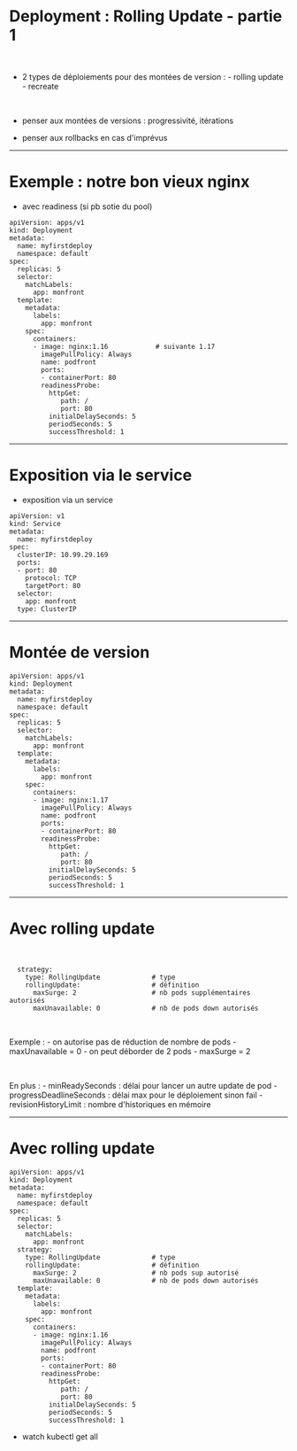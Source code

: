 # Deployment : Rolling Update - partie 1


<br>

* 2 types de déploiements pour des montées de version :
		- rolling update
        - recreate


<br>

* penser aux montées de versions : progressivité, itérations


* penser aux rollbacks en cas d'imprévus


------------------------------------------------------------------------

# Exemple : notre bon vieux nginx

* avec readiness (si pb sotie du pool)

```
apiVersion: apps/v1
kind: Deployment
metadata:
  name: myfirstdeploy
  namespace: default
spec:
  replicas: 5
  selector:
    matchLabels:
      app: monfront
  template:
    metadata:
      labels:
        app: monfront
    spec:
      containers:
      - image: nginx:1.16			 # suivante 1.17
        imagePullPolicy: Always
        name: podfront
        ports:
        - containerPort: 80
        readinessProbe:
          httpGet:
             path: /
             port: 80
          initialDelaySeconds: 5
          periodSeconds: 5
          successThreshold: 1
```

------------------------------------------------------------------------

# Exposition via le service

* exposition via un service

```
apiVersion: v1
kind: Service
metadata:
  name: myfirstdeploy
spec:
  clusterIP: 10.99.29.169
  ports:
  - port: 80
    protocol: TCP
    targetPort: 80
  selector:
    app: monfront
  type: ClusterIP
```


------------------------------------------------------------------------

# Montée de version


```
apiVersion: apps/v1
kind: Deployment
metadata:
  name: myfirstdeploy
  namespace: default
spec:
  replicas: 5
  selector:
    matchLabels:
      app: monfront
  template:
    metadata:
      labels:
        app: monfront
    spec:
      containers:
      - image: nginx:1.17    
        imagePullPolicy: Always
        name: podfront
        ports:
        - containerPort: 80
        readinessProbe:
          httpGet:
             path: /
             port: 80
          initialDelaySeconds: 5
          periodSeconds: 5
          successThreshold: 1
```

-------------------------------------------------------------------------

# Avec rolling update


<br>

```
  strategy:
    type: RollingUpdate				# type
    rollingUpdate:					# définition
      maxSurge: 2					# nb pods supplémentaires autorisés
      maxUnavailable: 0				# nb de pods down autorisés
```

<br>

Exemple :
		- on autorise pas de réduction de nombre de pods
					- maxUnavailable = 0
		- on peut déborder de 2 pods
					- maxSurge = 2

<br>

En plus : 
		- minReadySeconds : délai pour lancer un autre update de pod
		- progressDeadlineSeconds : délai max pour le déploiement sinon fail
		- revisionHistoryLimit : nombre d'historiques en mémoire

-------------------------------------------------------------------------

# Avec rolling update

```
apiVersion: apps/v1
kind: Deployment
metadata:
  name: myfirstdeploy
  namespace: default
spec:
  replicas: 5
  selector:
    matchLabels:
      app: monfront
  strategy:
    type: RollingUpdate				# type
    rollingUpdate:					# définition
      maxSurge: 2					# nb pods sup autorisé
      maxUnavailable: 0				# nb de pods down autorisés
  template:
    metadata:
      labels:
        app: monfront
    spec:
      containers:
      - image: nginx:1.16
        imagePullPolicy: Always
        name: podfront
        ports:
        - containerPort: 80
        readinessProbe:
          httpGet:
             path: /
             port: 80
          initialDelaySeconds: 5
          periodSeconds: 5
          successThreshold: 1
```
 * watch kubectl get all
